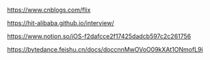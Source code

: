  https://www.cnblogs.com/flix

https://hit-alibaba.github.io/interview/

https://www.notion.so/iOS-f2dafcce2f17425dadcb597c2c261756

https://bytedance.feishu.cn/docs/doccnnMwOVoO09kXAt1ONmofL9i



